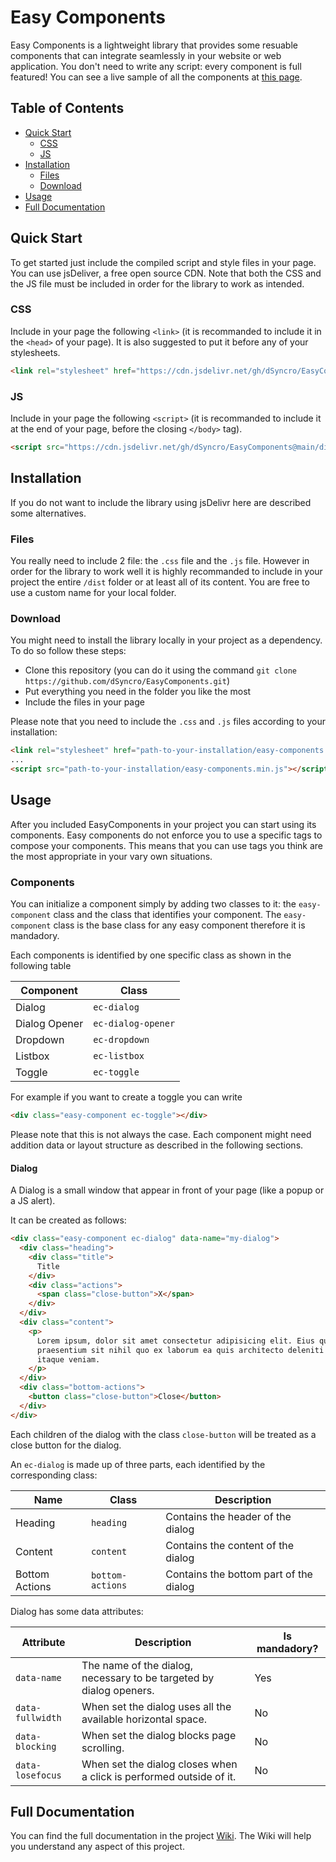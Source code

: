 # Easy Components
Easy Components is a lightweight library that provides some resuable components that can integrate seamlessly in your website or web application. You don't need to write any script: every component is full featured! You can see a live sample of all the components at [this page](https://dsyncro.github.io/EasyComponents/sample).

## Table of Contents
* [Quick Start](#quick-start)
	+ [CSS](#css)
	+ [JS](#js)
* [Installation](#installation)
	+ [Files](#files)
	+ [Download](#download)
* [Usage](#usage)
* [Full Documentation](#full-documentation)

## Quick Start
To get started just include the compiled script and style files in your page. You can use jsDeliver, a free open source CDN. Note that both the CSS and the JS file must be included in order for the library to work as intended.

### CSS
Include in your page the following `<link>` (it is recommanded to include it in the `<head>` of your page).
It is also suggested to put it before any of your stylesheets.
```html
<link rel="stylesheet" href="https://cdn.jsdelivr.net/gh/dSyncro/EasyComponents@main/dist/easy-components.min.css" crossorigin="anonymous">
```

### JS
Include in your page the following `<script>` (it is recommanded to include it at the end of your page, before the closing `</body>` tag).
```html
<script src="https://cdn.jsdelivr.net/gh/dSyncro/EasyComponents@main/dist/easy-components.min.js" crossorigin="anonymous"></script>
```

## Installation
If you do not want to include the library using jsDelivr here are described some alternatives.

### Files
You really need to include 2 file: the `.css` file and the `.js` file. However in order for the library to work well it is highly recommanded to include in your project the entire `/dist` folder or at least all of its content. You are free to use a custom name for your local folder.

### Download
You might need to install the library locally in your project as a dependency. To do so follow these steps:
- Clone this repository (you can do it using the command `git clone https://github.com/dSyncro/EasyComponents.git`)
- Put everything you need in the folder you like the most
- Include the files in your page

Please note that you need to include the `.css` and `.js` files according to your installation:

```html
<link rel="stylesheet" href="path-to-your-installation/easy-components.min.css">
...
<script src="path-to-your-installation/easy-components.min.js"></script>
```

## Usage

After you included EasyComponents in your project you can start using its components. Easy components do not enforce you to use a specific tags to compose your components. This means that you can use tags you think are the most appropriate in your vary own situations.

### Components
You can initialize a component simply by adding two classes to it: the `easy-component` class and the class that identifies your component.
The `easy-component` class is the base class for any easy component therefore it is mandadory.

Each components is identified by one specific class as shown in the following table

| Component | Class |
|---|---|
| Dialog | `ec-dialog` |
| Dialog Opener | `ec-dialog-opener` |
| Dropdown | `ec-dropdown` |
| Listbox | `ec-listbox` |
| Toggle | `ec-toggle` |

For example if you want to create a toggle you can write
```html
<div class="easy-component ec-toggle"></div>
```

Please note that this is not always the case. Each component might need addition data or layout structure as described in the following sections.

#### Dialog

A Dialog is a small window that appear in front of your page (like a popup or a JS alert).

It can be created as follows:

```html
<div class="easy-component ec-dialog" data-name="my-dialog">
  <div class="heading">
    <div class="title">
      Title
    </div>
    <div class="actions">
      <span class="close-button">X</span>
    </div>
  </div>
  <div class="content">
    <p>
      Lorem ipsum, dolor sit amet consectetur adipisicing elit. Eius quod, at adipisci, officiis
      praesentium sit nihil quo ex laborum ea quis architecto deleniti impedit sapiente molestiae hic est
      itaque veniam.
    </p>
  </div>
  <div class="bottom-actions">
    <button class="close-button">Close</button>
  </div>
</div>
```

Each children of the dialog with the class `close-button` will be treated as a close button for the dialog.

An `ec-dialog` is made up of three parts, each identified by the corresponding class:

| Name | Class | Description |
| --- | --- | --- |
| Heading | `heading` | Contains the header of the dialog |
| Content | `content` | Contains the content of the dialog |
| Bottom Actions | `bottom-actions` | Contains the bottom part of the dialog |

Dialog has some data attributes:

| Attribute | Description | Is mandadory? |
| --- | --- | --- |
| `data-name` | The name of the dialog, necessary to be targeted by dialog openers. | Yes |
| `data-fullwidth` | When set the dialog uses all the available horizontal space. | No |
| `data-blocking` | When set the dialog blocks page scrolling. | No |
| `data-losefocus` | When set the dialog closes when a click is performed outside of it. | No |


## Full Documentation
You can find the full documentation in the project [Wiki](https://github.com/dSyncro/EasyComponents/Wiki). The Wiki will help you understand any aspect of this project.
